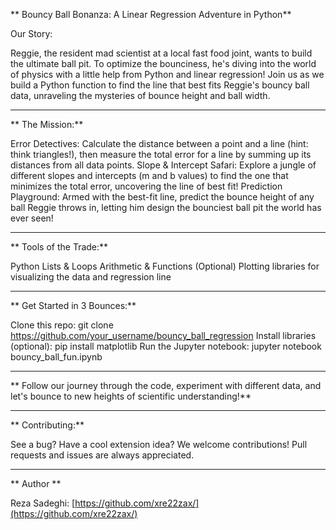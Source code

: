 ** Bouncy Ball Bonanza: A Linear Regression Adventure in Python**

Our Story:

Reggie, the resident mad scientist at a local fast food joint, wants to build the ultimate ball pit. To optimize the bounciness, he's diving into the world of physics with a little help from Python and linear regression! Join us as we build a Python function to find the line that best fits Reggie's bouncy ball data, unraveling the mysteries of bounce height and ball width.

---

** The Mission:**

Error Detectives: Calculate the distance between a point and a line (hint: think triangles!), then measure the total error for a line by summing up its distances from all data points.
Slope & Intercept Safari: Explore a jungle of different slopes and intercepts (m and b values) to find the one that minimizes the total error, uncovering the line of best fit!
Prediction Playground: Armed with the best-fit line, predict the bounce height of any ball Reggie throws in, letting him design the bounciest ball pit the world has ever seen!

---

** Tools of the Trade:**

Python
Lists & Loops
Arithmetic & Functions
(Optional) Plotting libraries for visualizing the data and regression line

---

** Get Started in 3 Bounces:**

Clone this repo: git clone https://github.com/your_username/bouncy_ball_regression
Install libraries (optional): pip install matplotlib
Run the Jupyter notebook: jupyter notebook bouncy_ball_fun.ipynb

---

** Follow our journey through the code, experiment with different data, and let's bounce to new heights of scientific understanding!**

---

** Contributing:**

See a bug? Have a cool extension idea? We welcome contributions! Pull requests and issues are always appreciated.

---

**‍ Author **

Reza Sadeghi: [https://github.com/xre22zax/](https://github.com/xre22zax/)